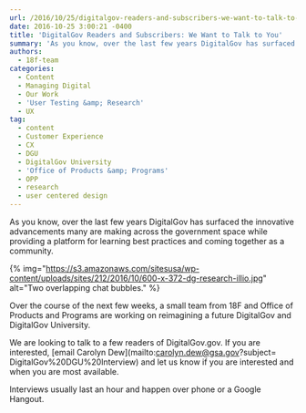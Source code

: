 ```yaml
---
url: /2016/10/25/digitalgov-readers-and-subscribers-we-want-to-talk-to-you/
date: 2016-10-25 3:00:21 -0400
title: 'DigitalGov Readers and Subscribers: We Want to Talk to You'
summary: 'As you know, over the last few years DigitalGov has surfaced the innovative advancements many are making across the government space while providing a platform for learning best practices and coming together as a community.  Over the course of the next few weeks, a small team from 18F'
authors:
  - 18f-team
categories:
  - Content
  - Managing Digital
  - Our Work
  - 'User Testing &amp; Research'
  - UX
tag:
  - content
  - Customer Experience
  - CX
  - DGU
  - DigitalGov University
  - 'Office of Products &amp; Programs'
  - OPP
  - research
  - user centered design
---
```


As you know, over the last few years DigitalGov has surfaced the innovative advancements many are making across the government space while providing a platform for learning best practices and coming together as a community.

{% img="https://s3.amazonaws.com/sitesusa/wp-content/uploads/sites/212/2016/10/600-x-372-dg-research-illio.jpg" alt="Two overlapping chat bubbles." %}

Over the course of the next few weeks, a small team from 18F and Office of Products and Programs are working on reimagining a future DigitalGov and DigitalGov University.

We are looking to talk to a few readers of DigitalGov.gov. If you are interested, [email Carolyn Dew](mailto:carolyn.dew@gsa.gov?subject= DigitalGov%20DGU%20Interview) and let us know if you are interested and when you are most available.

Interviews usually last an hour and happen over phone or a Google Hangout.